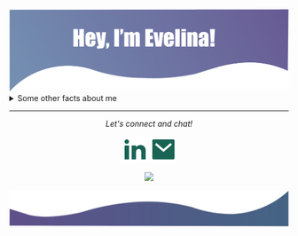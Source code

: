 <!-- ## Hi there 👋
-->
<img src=images/readme.png>



<!-- 
**evelinavait/evelinavait** is a ✨ _special_ ✨ repository because its `README.md` (this file) appears on your GitHub profile.

Here are some ideas to get you started:

- 🔭 I’m currently working on ...
- 🌱 I’m currently learning ...
- 👯 I’m looking to collaborate on ...
- 🤔 I’m looking for help with ...
- 💬 Ask me about ...
- 📫 How to reach me: ...
- 😄 Pronouns: ...
- ⚡ Fun fact: ...
-->

<details>
  <summary>Some other facts about me</summary>
  <br>
  
  ![My github stats](https://github-readme-stats.vercel.app/api?username=evelinavait&show_icons=true&theme=nord)
  <br><br>
</details>

<hr>
<p align="center">
  <i>Let's connect and chat! </i>

  <p align="center">
    <a href="https://lt.linkedin.com/in/evelina-vaitkevičiūtė" alt="Linkedin"><img src="images/linkedin-fill.svg"></a>
    <a href="mailto:e.vaitkeviciute1@gmail.com" alt="Contact me"><img src="images/mail-fill.svg"></a>
  </p>

<p align="center" height="300px">
  <a href="https://github.com/evelinavait">
    <img src="https://komarev.com/ghpvc/?username=evelinavait" />
  </a>
</p>

<img src=images/readme_bottom.png>
